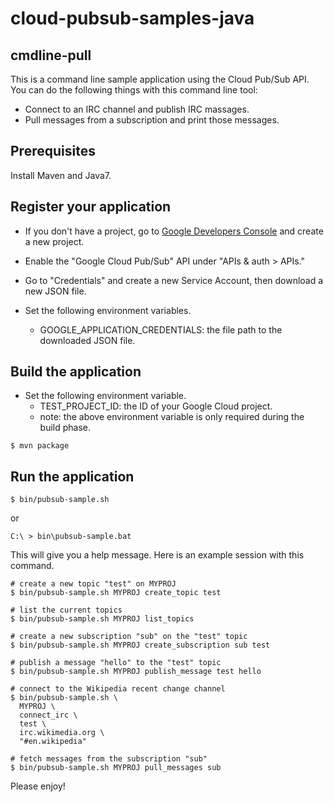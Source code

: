 # cloud-pubsub-samples-java

## cmdline-pull

This is a command line sample application using the Cloud Pub/Sub
API. You can do the following things with this command line tool:

- Connect to an IRC channel and publish IRC massages.
- Pull messages from a subscription and print those messages.

## Prerequisites

Install Maven and Java7.

## Register your application

- If you don't have a project, go to [Google Developers Console][1]
  and create a new project.

- Enable the "Google Cloud Pub/Sub" API under "APIs & auth > APIs."

- Go to "Credentials" and create a new Service Account,
  then download a new JSON file.

- Set the following environment variables.

  - GOOGLE_APPLICATION_CREDENTIALS: the file path to the downloaded JSON file.

## Build the application
- Set the following environment variable.
  - TEST_PROJECT_ID: the ID of your Google Cloud project.
  - note: the above environment variable is only required during the build phase.

```
$ mvn package
```

## Run the application

```
$ bin/pubsub-sample.sh
```
or

```
C:\ > bin\pubsub-sample.bat
```

This will give you a help message. Here is an example session with
this command.

```
# create a new topic "test" on MYPROJ
$ bin/pubsub-sample.sh MYPROJ create_topic test

# list the current topics
$ bin/pubsub-sample.sh MYPROJ list_topics

# create a new subscription "sub" on the "test" topic
$ bin/pubsub-sample.sh MYPROJ create_subscription sub test

# publish a message "hello" to the "test" topic
$ bin/pubsub-sample.sh MYPROJ publish_message test hello

# connect to the Wikipedia recent change channel
$ bin/pubsub-sample.sh \
  MYPROJ \
  connect_irc \
  test \
  irc.wikimedia.org \
  "#en.wikipedia"

# fetch messages from the subscription "sub"
$ bin/pubsub-sample.sh MYPROJ pull_messages sub
```

Please enjoy!


[1]: https://console.developers.google.com/project
